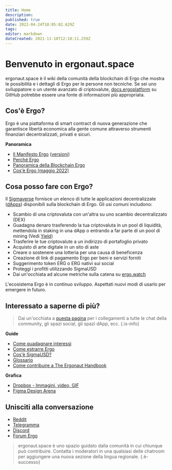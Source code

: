 ```yaml
---
title: Home
description: 
published: true
date: 2022-04-24T18:05:02.629Z
tags: 
editor: markdown
dateCreated: 2021-11-10T12:10:11.259Z
---
```


# Benvenuto in ergonaut.space
ergonaut.space è il wiki della comunità della blockchain di Ergo che mostra le possibilità e i dettagli di Ergo per le persone non tecniche. Se sei uno sviluppatore o un utente avanzato di criptovalute, [docs.ergoplatform](http://docs.ergoplatform.org/) su GitHub potrebbe essere una fonte di informazioni più appropriata.

## Cos'è Ergo?

Ergo è una piattaforma di smart contract di nuova generazione che garantisce libertà economica alla gente comune attraverso strumenti finanziari decentralizzati, privati ​​e sicuri.

**Panoramica**

- [Il Manifesto Ergo](https://ergoplatform.org/en/blog/2021-04-26-the-ergo-manifesto/) ([versioni](Ergo/manifesto))
- [Perché Ergo](https://cafebedouin.org/2021/12/09/perché-ergo/)
- [Panoramica della Blockchain Ergo](Ergo/Panoramica)
- [Cos'è Ergo (maggio 2022)](https://www.youtube.com/watch?v=LyyD-clUvyI&t=941s)


## Cosa posso fare con Ergo?
Il [Sigmaverse](https://sigmaverse.io/) fornisce un elenco di tutte le applicazioni decentralizzate ([dApps](https://ergonaut.space/en/Glossary/dApps)) disponibili sulla blockchain di Ergo. Gli usi comuni includono:

- Scambio di una criptovaluta con un'altra su uno scambio decentralizzato (DEX)
- Guadagna denaro trasferendo la tua criptovaluta in un pool di liquidità, mettendola in staking in una dApp o entrando a far parte di un pool di mining (Vedi [Yield](/en/Guides/yield))
- Trasferire le tue criptovalute a un indirizzo di portafoglio privato
- Acquisto di arte digitale in un sito di aste
- Creare o sostenere una lotteria per una causa di beneficenza
- Creazione di link di pagamento Ergo per beni e servizi forniti
- Suggerimento token ERG o ERG nativi sui social
- Proteggi i profitti utilizzando SigmaUSD
- Dai un'occhiata ad alcune metriche sulla catena su [ergo.watch](https://ergo.watch/metrics)

L'ecosistema Ergo è in continuo sviluppo. Aspettati nuovi modi di usarlo per emergere in futuro.



## Interessato a saperne di più?

> Dai un'occhiata a [questa pagina](https://linktr.ee/ergoplatform) per i collegamenti a tutte le chat della community, gli spazi social, gli spazi dApp, ecc.
{.is-info}



**Guide**
- [Come guadagnare interessi](https://ergonaut.space/en/Guides/yield)
- [Come estrarre Ergo](https://ergonaut.space/en/Guides/Mining)
- [Cos'è SigmaUSD?](https://ergonaut.space/en/dApps/SigmaUSD/Panoramica)
- [Glossario](https://ergonaut.space/en/Glossario)
- [Come contribuire a The Ergonaut Handbook](https://ergonaut.space/en/Guides/Ergonaut-Handbook/Editor's-Guide)

**Grafica**
- [Dropbox - Immagini, video, GIF](https://www.dropbox.com/sh/jionpgnj89eod2f/AAC5S1vnOwO3gm2vRYOmDBQ-a?dl=0)
- [Figma Design Arena](https://www.figma.com/file/pd92vgB3xNFThaacIKodYs/ERGO?node-id=538%3A987)

## Unisciti alla conversazione

- [Reddit](https://www.reddit.com/r/ergonauts)
- [Telegramma](https://t.me/ergoplatform)
- [Discord](https://discordapp.com/invite/gYrVrjS)
- [Forum Ergo](https://www.ergoforum.org/)

> ergonaut.space è uno spazio guidato dalla comunità in cui chiunque può contribuire. Contatta i moderatori in una qualsiasi delle chatroom per aggiungere una nuova sezione della lingua regionale.
{.è-successo}